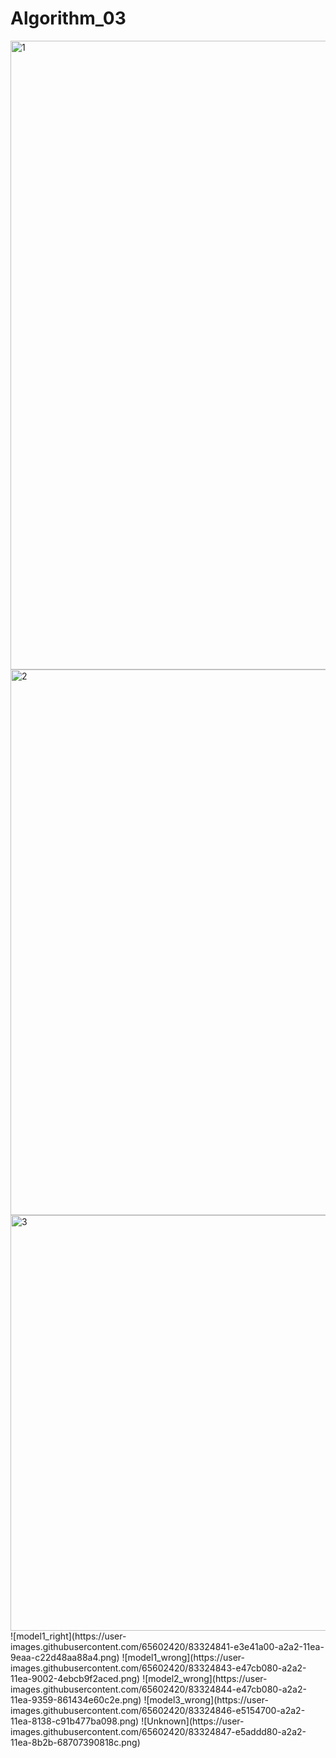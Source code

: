 # Algorithm_03
<img width="1006" alt="1" src="https://user-images.githubusercontent.com/65602420/83324831-d595fe00-a2a2-11ea-8451-7153cf341d55.png">
<img width="873" alt="2" src="https://user-images.githubusercontent.com/65602420/83324837-dfb7fc80-a2a2-11ea-91c3-c26afc074244.png">
<img width="665" alt="3" src="https://user-images.githubusercontent.com/65602420/83324840-e34b8380-a2a2-11ea-8856-ac5f821926cc.png">
![model1_right](https://user-images.githubusercontent.com/65602420/83324841-e3e41a00-a2a2-11ea-9eaa-c22d48aa88a4.png)
![model1_wrong](https://user-images.githubusercontent.com/65602420/83324843-e47cb080-a2a2-11ea-9002-4ebcb9f2aced.png)
![model2_wrong](https://user-images.githubusercontent.com/65602420/83324844-e47cb080-a2a2-11ea-9359-861434e60c2e.png)
![model3_wrong](https://user-images.githubusercontent.com/65602420/83324846-e5154700-a2a2-11ea-8138-c91b477ba098.png)
![Unknown](https://user-images.githubusercontent.com/65602420/83324847-e5addd80-a2a2-11ea-8b2b-68707390818c.png)
